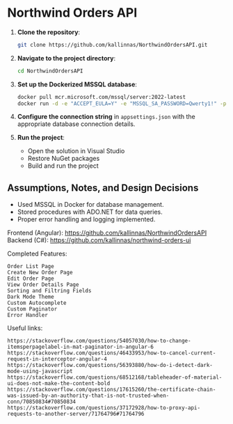 # Northwind Orders API
1. **Clone the repository**:
    ```bash
    git clone https://github.com/kallinnas/NorthwindOrdersAPI.git
    ```
2. **Navigate to the project directory**:
    ```bash
    cd NorthwindOrdersAPI
    ```
3. **Set up the Dockerized MSSQL database**:
    ```bash
    docker pull mcr.microsoft.com/mssql/server:2022-latest
    docker run -d -e "ACCEPT_EULA=Y" -e "MSSQL_SA_PASSWORD=Qwerty1!" -p 1433:1433 -d --name mssql_server mcr.microsoft.com/mssql/server:2022-latest
    ```
4. **Configure the connection string** in `appsettings.json` with the appropriate database connection details.

5. **Run the project**:
    - Open the solution in Visual Studio
    - Restore NuGet packages
    - Build and run the project

## Assumptions, Notes, and Design Decisions
- Used MSSQL in Docker for database management.
- Stored procedures with ADO.NET for data queries.
- Proper error handling and logging implemented.


Frontend (Angular): https://github.com/kallinnas/NorthwindOrdersAPI
Backend (C#): https://github.com/kallinnas/northwind-orders-ui

Completed Features:

    Order List Page
    Create New Order Page
    Edit Order Page
    View Order Details Page
    Sorting and Filtring Fields
    Dark Mode Theme
    Custom Autocomplete
    Custom Paginator
    Error Handler

Useful links:

    https://stackoverflow.com/questions/54057030/how-to-change-itemsperpagelabel-in-mat-paginator-in-angular-6
    https://stackoverflow.com/questions/46433953/how-to-cancel-current-request-in-interceptor-angular-4
    https://stackoverflow.com/questions/56393880/how-do-i-detect-dark-mode-using-javascript
    https://stackoverflow.com/questions/68512168/tableheader-of-material-ui-does-not-make-the-content-bold
    https://stackoverflow.com/questions/17615260/the-certificate-chain-was-issued-by-an-authority-that-is-not-trusted-when-conn/70850834#70850834
    https://stackoverflow.com/questions/37172928/how-to-proxy-api-requests-to-another-server/71764796#71764796
    
